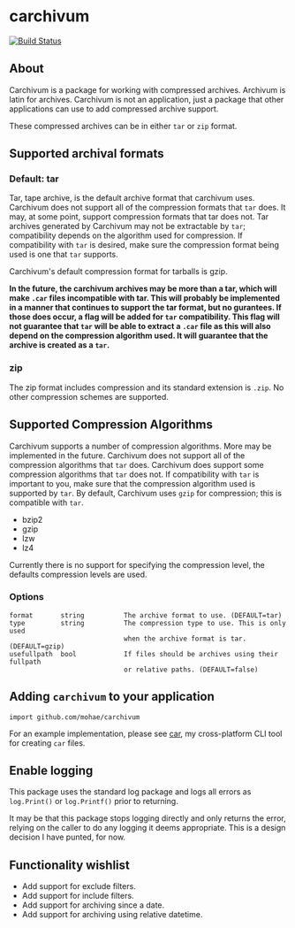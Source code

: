 carchivum
=========
[![Build Status](https://travis-ci.org/mohae/carchivum.png)](https://travis-ci.org/mohae/carchivum)
## About

Carchivum is a package for working with compressed archives. Archivum is latin for archives. Carchivum is not an application, just a package that other applications can use to add compressed archive support.

These compressed archives can be in either `tar` or `zip` format.

## Supported archival formats
### Default: tar
Tar, tape archive, is the default archive format that carchivum uses. Carchivum does not support all of the compression formats that `tar` does. It may, at some point, support compression formats that tar does not.  Tar archives generated by Carchivum may not be extractable by `tar`; compatibility depends on the algorithm used for compression.  If compatibility with `tar` is desired, make sure the compression format being used is one that `tar` supports.

Carchivum's default compression format for tarballs is gzip.

__In the future, the carchivum archives may be more than a tar, which will make `.car` files incompatible with tar. This will probably be implemented in a manner that continues to support the tar format, but no gurantees. If those does occur, a flag will be added for `tar` compatibility. This flag will not guarantee that `tar` will be able to extract a `.car` file as this will also depend on the compression algorithm used. It will guarantee that the archive is created as a `tar`.__

### zip
The zip format includes compression and its standard extension is `.zip`. No other compression schemes are supported. 

## Supported Compression Algorithms
Carchivum supports a number of compression algorithms. More may be implemented in the future. Carchivum does not support all of the compression algorithms that `tar` does. Carchivum does support some compression algorithms that `tar` does not. If compatibility with `tar` is important to you, make sure that the compression algorithm used is supported by `tar`. By default, Carchivum uses `gzip` for compression; this is compatible with `tar`.

* bzip2
* gzip
* lzw
* lz4

Currently there is no support for specifying the compression level, the defaults compression levels are used.

### Options

```
format       string          The archive format to use. (DEFAULT=tar)
type         string          The compression type to use. This is only used
                             when the archive format is tar. (DEFAULT=gzip)
usefullpath  bool            If files should be archives using their fullpath
                             or relative paths. (DEFAULT=false)
```

## Adding `carchivum` to your application

    import github.com/mohae/carchivum

For an example implementation, please see [car](https://github.com/mohae/car), my cross-platform CLI tool for creating `car` files.

## Enable logging
This package uses the standard log package and logs all errors as `log.Print()` or `log.Printf()` prior to returning.

It may be that this package stops logging directly and only returns the error, relying on the caller to do any logging it deems appropriate. This is a design decision I have punted, for now.

## Functionality wishlist

* Add support for exclude filters.
* Add support for include filters.
* Add support for archiving since a date.
* Add support for archiving using relative datetime.
